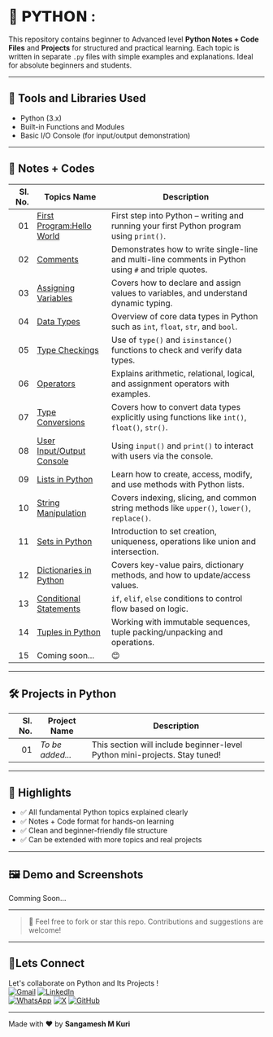 # 🐍 𝗣𝗬𝗧𝗛𝗢𝗡 :


This repository contains beginner to Advanced level **Python Notes + Code Files** and **Projects** for structured and practical learning. Each topic is written in separate `.py` files with simple examples and explanations. Ideal for absolute beginners and students.

---

## 🧰 Tools and Libraries Used
- Python (3.x)
- Built-in Functions and Modules
- Basic I/O Console (for input/output demonstration)

---

## 📝 Notes + Codes

| Sl. No. | Topics Name                     | Description |
|--------:|----------------------------------|-------------|
| 01 | [First Program:Hello World](https://github.com/Sangamesh-star/Python/blob/main/Notes%2BCodes%2F001_hello_world.py) | First step into Python – writing and running your first Python program using `print()`. |
| 02 | [Comments](https://github.com/Sangamesh-star/Python/blob/main/Notes%2BCodes%2F002_comments.py) | Demonstrates how to write single-line and multi-line comments in Python using `#` and triple quotes. |
| 03 | [Assigning Variables](https://github.com/Sangamesh-star/Python/blob/main/Notes%2BCodes%2F003_assigning_variables.md) | Covers how to declare and assign values to variables, and understand dynamic typing. |
| 04 | [Data Types](https://github.com/Sangamesh-star/Python/blob/main/Notes%2BCodes%2F004_data_types.py) | Overview of core data types in Python such as `int`, `float`, `str`, and `bool`. |
| 05 | [Type Checkings](https://github.com/Sangamesh-star/Python/blob/main/Notes%2BCodes%2F005_types_checkings.py) | Use of `type()` and `isinstance()` functions to check and verify data types. |
| 06 | [Operators](https://github.com/Sangamesh-star/Python/blob/main/Notes%2BCodes%2F006_operators.py) | Explains arithmetic, relational, logical, and assignment operators with examples. |
| 07 | [Type Conversions](https://github.com/Sangamesh-star/Python/blob/main/Notes%2BCodes%2F007_type_conversions.py) | Covers how to convert data types explicitly using functions like `int()`, `float()`, `str()`. |
| 08 | [User Input/Output Console](https://github.com/Sangamesh-star/Python/blob/main/Notes%2BCodes%2F008_user_input_output_console.py) | Using `input()` and `print()` to interact with users via the console. |
| 09 | [Lists in Python](https://github.com/Sangamesh-star/Python/blob/main/Notes%2BCodes%2F009_lists_in_python.py) | Learn how to create, access, modify, and use methods with Python lists. |
| 10 | [String Manipulation](https://github.com/Sangamesh-star/Python/blob/main/Notes%2BCodes%2F010_string_manipulation.py) | Covers indexing, slicing, and common string methods like `upper()`, `lower()`, `replace()`. |
| 11 | [Sets in Python](https://github.com/Sangamesh-star/Python/blob/main/Notes%2BCodes%2F011_sets_in_python.py) | Introduction to set creation, uniqueness, operations like union and intersection. |
| 12 | [Dictionaries in Python](https://github.com/Sangamesh-star/Python/blob/main/Notes%2BCodes%2F012_dictionaries_in_python.py) | Covers key-value pairs, dictionary methods, and how to update/access values. |
| 13 | [Conditional Statements](https://github.com/Sangamesh-star/Python/blob/main/Notes%2BCodes%2F013_conditional_statements.py) | `if`, `elif`, `else` conditions to control flow based on logic. |
| 14 | [Tuples in Python](https://github.com/Sangamesh-star/Python/blob/main/Notes%2BCodes%2F014_tuples_in_python.py) | Working with immutable sequences, tuple packing/unpacking and operations. |
|15|Coming soon...|😊|

---

## 🛠️ Projects in Python

| Sl. No. | Project Name | Description |
|--------:|--------------|-------------|
| 01 | *To be added...* | This section will include beginner-level Python mini-projects. Stay tuned! |

---

## 🌟 Highlights

- ✅ All fundamental Python topics explained clearly
- ✅ Notes + Code format for hands-on learning
- ✅ Clean and beginner-friendly file structure
- ✅ Can be extended with more topics and real projects

---


## 🖼️ Demo and Screenshots

Comming Soon...

---

> 📌 Feel free to fork or star this repo. Contributions and suggestions are welcome!

---

## 🤝Lets Connect  
Let's collaborate on Python and Its Projects !  
[![Gmail](https://img.shields.io/badge/Gmail-Email%20Me-red?style=for-the-badge&logo=gmail)](mailto:sangameshmkuri94@gmail.com)
[![LinkedIn](https://img.shields.io/badge/LinkedIn-Sangamesh_M_Kuri-blue)](https://www.linkedin.com/in/sangamesh-m-kuri-034682366)  
[![WhatsApp](https://img.shields.io/badge/WhatsApp-Chat%20with%20me-25D366?style=for-the-badge&logo=whatsapp&logoColor=white)](https://wa.me/917019880436)
[![X](https://img.shields.io/badge/X-Follow%20me-000000?style=for-the-badge&logo=twitter)](https://x.com/Sangameshkuri94)
[![GitHub](https://img.shields.io/badge/GitHub-Follow-lightgrey)](https://github.com/Sangamesh-star)  

---

Made with ❤️ by **Sangamesh M Kuri**  

